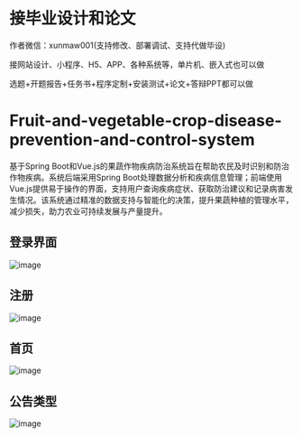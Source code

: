 # 接毕业设计和论文
作者微信：xunmaw001(支持修改、部署调试、支持代做毕设)

接网站设计、小程序、H5、APP、各种系统等，单片机、嵌入式也可以做

选题+开题报告+任务书+程序定制+安装测试+论文+答辩PPT都可以做
# Fruit-and-vegetable-crop-disease-prevention-and-control-system
基于Spring Boot和Vue.js的果蔬作物疾病防治系统旨在帮助农民及时识别和防治作物疾病。系统后端采用Spring Boot处理数据分析和疾病信息管理；前端使用Vue.js提供易于操作的界面，支持用户查询疾病症状、获取防治建议和记录病害发生情况。该系统通过精准的数据支持与智能化的决策，提升果蔬种植的管理水平，减少损失，助力农业可持续发展与产量提升。
## 登录界面
![image](https://github.com/user-attachments/assets/443ad866-8ed7-406d-8f13-6d7c2934af38)
## 注册
![image](https://github.com/user-attachments/assets/d67898c4-8a45-4f09-966c-7de075ae3c10)
## 首页
![image](https://github.com/user-attachments/assets/0b421837-036e-4f5f-b88e-724bc13d85c2)
## 公告类型
![image](https://github.com/user-attachments/assets/208c0ff7-4789-4984-b295-8df8963e4a40)
